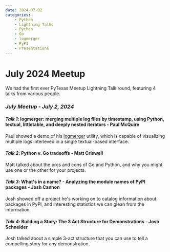 ```yaml
---
date: 2024-07-02
categories:
    - Python
    - Lightning Talks
    - Python
    - Go
    - logmerger
    - PyPI
    - Presentations
---
```


# July 2024 Meetup

We had the first ever PyTexas Meetup Lightning Talk round, featuring 4 talks from various people.

<!-- more -->

### _July Meetup - July 2, 2024_

#### _Talk 1_: logmerger: merging multiple log files by timestamp, using Python, textual, littletable, and deeply nested iterators - Paul McQuire

Paul showed a demo of his [logmerger](https://github.com/ptmcg/logmerger) utility, which is capable of visualizing multiple logs interleved in a single textual-based interface.

#### _Talk 2_: Python v. Go tradeoffs - Matt Criswell

Matt talked about the pros and cons of Go and Python, and why you might use one or the other for your projects.

#### _Talk 3_: What's in a name? - Analyzing the module names of PyPI packages - Josh Cannon

Josh showed off a project he's working on to catalog information about packages in PyPI, and interesting statistics we can glean from the information.

#### _Talk 4_: Building a Story: The 3 Act Structure for Demonstrations - Josh Schneider

Josh talked about a simple 3-act structure that you can use to tell a compelling story for any demonstration.

